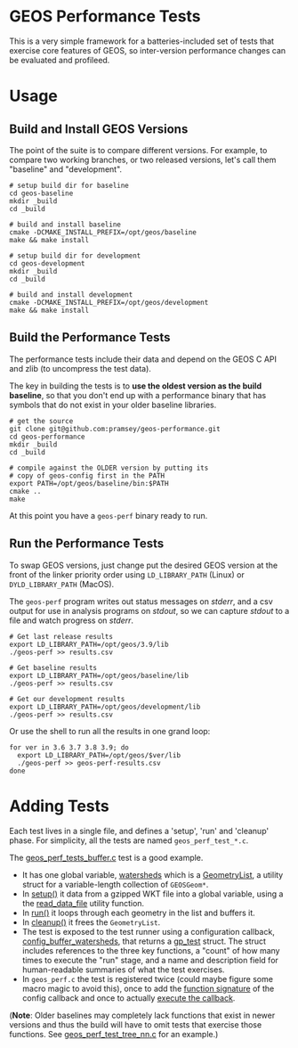 # GEOS Performance Tests

This is a very simple framework for a batteries-included set of tests that exercise core features of GEOS, so inter-version performance changes can be evaluated and profileed.

# Usage

## Build and Install GEOS Versions

The point of the suite is to compare different versions. For example, to compare two working branches, or two released versions, let's call them "baseline" and "development".

```
# setup build dir for baseline
cd geos-baseline
mkdir _build
cd _build

# build and install baseline
cmake -DCMAKE_INSTALL_PREFIX=/opt/geos/baseline
make && make install

# setup build dir for development
cd geos-development
mkdir _build
cd _build

# build and install development
cmake -DCMAKE_INSTALL_PREFIX=/opt/geos/development
make && make install
```

## Build the Performance Tests

The performance tests include their data and depend on the GEOS C API and zlib (to uncompress the test data).

The key in building the tests is to **use the oldest version as the build baseline**, so that you don't end up with a performance binary that has symbols that do not exist in your older baseline libraries.

```
# get the source
git clone git@github.com:pramsey/geos-performance.git
cd geos-performance
mkdir _build
cd _build

# compile against the OLDER version by putting its
# copy of geos-config first in the PATH
export PATH=/opt/geos/baseline/bin:$PATH
cmake ..
make
```

At this point you have a `geos-perf` binary ready to run.

## Run the Performance Tests

To swap GEOS versions, just change put the desired GEOS version at the front of the linker priority order using `LD_LIBRARY_PATH` (Linux) or `DYLD_LIBRARY_PATH` (MacOS).

The `geos-perf` program writes out status messages on *stderr*, and a csv output for use in analysis programs on *stdout*, so we can capture *stdout* to a file and watch progress on *stderr*.

```
# Get last release results
export LD_LIBRARY_PATH=/opt/geos/3.9/lib
./geos-perf >> results.csv

# Get baseline results
export LD_LIBRARY_PATH=/opt/geos/baseline/lib
./geos-perf >> results.csv

# Get our development results
export LD_LIBRARY_PATH=/opt/geos/development/lib
./geos-perf >> results.csv
```

Or use the shell to run all the results in one grand loop:

```
for ver in 3.6 3.7 3.8 3.9; do
  export LD_LIBRARY_PATH=/opt/geos/$ver/lib
  ./geos-perf >> geos-perf-results.csv
done
```

# Adding Tests

Each test lives in a single file, and defines a 'setup', 'run' and 'cleanup' phase. For simplicity, all the tests are named `geos_perf_test_*.c`.

The [geos_perf_tests_buffer.c](https://github.com/pramsey/geos-performance/blob/fdeba6d471a5ef6f1b45e03956e53f3606ca9368/geos_perf_test_buffer.c) test is a good example.

* It has one global variable, [watersheds](https://github.com/pramsey/geos-performance/blob/fdeba6d471a5ef6f1b45e03956e53f3606ca9368/geos_perf_test_buffer.c#L10) which is a [GeometryList](https://github.com/pramsey/geos-performance/blob/fdeba6d471a5ef6f1b45e03956e53f3606ca9368/geos_perf.h#L53-L61), a utility struct for a variable-length collection of `GEOSGeom*`.
* In [setup()](https://github.com/pramsey/geos-performance/blob/fdeba6d471a5ef6f1b45e03956e53f3606ca9368/geos_perf_test_buffer.c#L12-L17) it data from a gzipped WKT file into a global variable, using a the [read_data_file](https://github.com/pramsey/geos-performance/blob/fdeba6d471a5ef6f1b45e03956e53f3606ca9368/geos_perf.h#L72-L77) utility function.
* In [run()](https://github.com/pramsey/geos-performance/blob/fdeba6d471a5ef6f1b45e03956e53f3606ca9368/geos_perf_test_buffer.c#L19-L33) it loops through each geometry in the list and buffers it.
* In [cleanup()](https://github.com/pramsey/geos-performance/blob/fdeba6d471a5ef6f1b45e03956e53f3606ca9368/geos_perf_test_buffer.c#L35-L39) it frees the `GeometryList`.
* The test is exposed to the test runner using a configuration callback, [config_buffer_watersheds](https://github.com/pramsey/geos-performance/blob/fdeba6d471a5ef6f1b45e03956e53f3606ca9368/geos_perf_test_buffer.c#L41-L57), that returns a [gp_test](https://github.com/pramsey/geos-performance/blob/fdeba6d471a5ef6f1b45e03956e53f3606ca9368/geos_perf.h#L14-L27) struct. The struct includes references to the three key functions, a "count" of how many times to execute the "run" stage, and a name and description field for human-readable summaries of what the test exercises.
* In `geos_perf.c` the test is registered twice (could maybe figure some macro magic to avoid this), once to add the [function signature](https://github.com/pramsey/geos-performance/blob/fdeba6d471a5ef6f1b45e03956e53f3606ca9368/geos_perf.c#L17) of the config callback and once to actually [execute the callback](https://github.com/pramsey/geos-performance/blob/fdeba6d471a5ef6f1b45e03956e53f3606ca9368/geos_perf.c#L28).

(**Note**: Older baselines may completely lack functions that exist in newer versions and thus the build will have to omit tests that exercise those functions. See [geos_perf_test_tree_nn.c](https://github.com/pramsey/geos-performance/blob/fdeba6d471a5ef6f1b45e03956e53f3606ca9368/geos_perf_test_tree_nn.c) for an example.)
